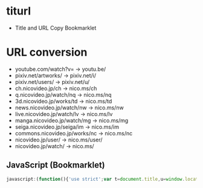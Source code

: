 # titurl

- Title and URL Copy Bookmarklet

# URL conversion

- youtube.com/watch?v= -> youtu.be/
- pixiv.net/artworks/ -> pixiv.net/i/
- pixiv.net/users/ -> pixiv.net/u/
- ch.nicovideo.jp/ch -> nico.ms/ch
- q.nicovideo.jp/watch/nq -> nico.ms/nq
- 3d.nicovideo.jp/works/td -> nico.ms/td
- news.nicovideo.jp/watch/nw -> nico.ms/nw
- live.nicovideo.jp/watch/lv -> nico.ms/lv
- manga.nicovideo.jp/watch/mg -> nico.ms/mg
- seiga.nicovideo.jp/seiga/im -> nico.ms/im
- commons.nicovideo.jp/works/nc -> nico.ms/nc
- nicovideo.jp/user/ -> nico.ms/user/
- nicovideo.jp/watch/ -> nico.ms/


## JavaScript (Bookmarklet)

```js
javascript:(function(){'use strict';var t=document.title,u=window.location.href,p=new URL(u),sd=["www","m","sp"],ph=p.host.split(".");if(sd.indexOf(ph[0])!==-1)ph.shift();p.host=ph.join(".");["si","app","feature","track","ref","tag"].forEach(function(k){p.searchParams.delete(k)});u=p.toString();var s={"youtube.com/watch\\?v=":"youtu.be/","pixiv.net/artworks/":"pixiv.net/i/","pixiv.net/users/":"pixiv.net/u/","ch.nicovideo.jp/ch":"nico.ms/ch","q.nicovideo.jp/watch/nq":"nico.ms/nq","3d.nicovideo.jp/works/td":"nico.ms/td","news.nicovideo.jp/watch/nw":"nico.ms/nw","live.nicovideo.jp/watch/lv":"nico.ms/lv","manga.nicovideo.jp/watch/mg":"nico.ms/mg","seiga.nicovideo.jp/seiga/im":"nico.ms/im","commons.nicovideo.jp/works/nc":"nico.ms/nc","nicovideo.jp/user/":"nico.ms/user/","nicovideo.jp/watch/":"nico.ms/"};for(var k in s){var r=new RegExp(k);if(r.test(u)){u=u.replace(r,s[k]);break}}var txt=t+"\n"+u;navigator.clipboard?navigator.clipboard.writeText(txt).then(function(){alert("titurl OK:\n"+txt)}).catch(function(){alert("titurl ERR:\n"+txt)}):prompt("titurl OK:",txt);})();
```

